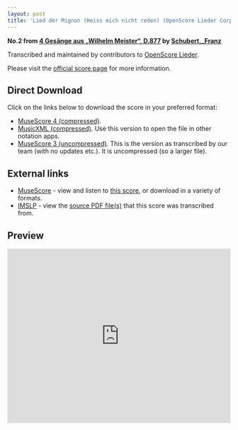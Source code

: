 ```yaml
---
layout: post
title: 'Lied der Mignon (Heiss mich nicht reden) (OpenScore Lieder Corpus)'
---
```


__No.2 from [4 Gesänge aus „Wilhelm Meister“, D.877](https://fourscoreandmore.org/openscore/lieder/Schubert,_Franz/4_Ges%C3%A4nge_aus_%E2%80%9EWilhelm_Meister%E2%80%9C,_D.877/) by [Schubert,_Franz](https://fourscoreandmore.org/openscore/lieder/Schubert,_Franz)__

Transcribed and maintained by contributors to [OpenScore Lieder].

Please visit the [official score page] for more information.

[official score page]: https://musescore.com/openscore-lieder-corpus/scores/4988600
[OpenScore Lieder]: https://musescore.com/openscore-lieder-corpus

## Direct Download

Click on the links below to download the score in your preferred format:
- [MuseScore 4 (compressed)](https://fourscoreandmore.org/openscore/lieder/Schubert,_Franz/4_Ges%C3%A4nge_aus_%E2%80%9EWilhelm_Meister%E2%80%9C,_D.877/2_Lied_der_Mignon_%28Heiss_mich_nicht_reden%29.mscz).
- [MusicXML (compressed)](https://fourscoreandmore.org/openscore/lieder/Schubert,_Franz/4_Ges%C3%A4nge_aus_%E2%80%9EWilhelm_Meister%E2%80%9C,_D.877/2_Lied_der_Mignon_%28Heiss_mich_nicht_reden%29.mxl). Use this version to open the file in other notation apps.
- [MuseScore 3 (uncompressed)](https://raw.githubusercontent.com/OpenScore/Lieder/refs/heads/main/scores/Schubert,_Franz/4_Ges%C3%A4nge_aus_%E2%80%9EWilhelm_Meister%E2%80%9C,_D.877/2_Lied_der_Mignon_%28Heiss_mich_nicht_reden%29/lc4988600.mscx). This is the version as transcribed by our team (with no updates etc.). It is uncompressed (so a larger file).

## External links

- [MuseScore] - view and listen to [this score][MuseScore], or download in a variety of formats.
- [IMSLP] - view the [source PDF file(s)][IMSLP] that this score was transcribed from.

[MuseScore]: https://musescore.com/score/4988600
[IMSLP]: https://imslp.org/wiki/Special:ReverseLookup/62399

## Preview

<iframe width="100%" height="394" src="https://musescore.com/openscore-lieder-corpus/scores/4988600/embed" frameborder="0" allowfullscreen allow="autoplay; fullscreen"></iframe>

